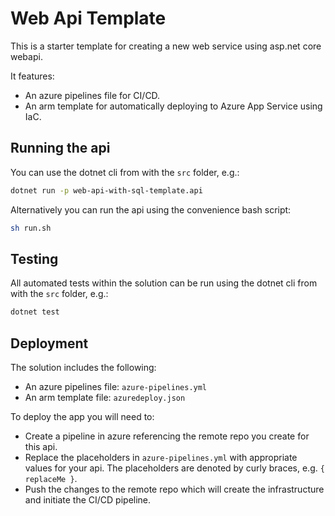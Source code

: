 # Web Api Template

This is a starter template for creating a new web service using asp.net core webapi.

It features:
- An azure pipelines file for CI/CD.
- An arm template for automatically deploying to Azure App Service using IaC.


## Running the api

You can use the dotnet cli from with the `src` folder, e.g.:
```sh
dotnet run -p web-api-with-sql-template.api
```

Alternatively you can run the api using the convenience bash script:
```sh
sh run.sh
```


## Testing

All automated tests within the solution can be run using the dotnet cli from with the `src` folder, e.g.:
```sh
dotnet test
```


## Deployment

The solution includes the following:
- An azure pipelines file: `azure-pipelines.yml`
- An arm template file: `azuredeploy.json`

To deploy the app you will need to:
- Create a pipeline in azure referencing the remote repo you create for this api.
- Replace the placeholders in `azure-pipelines.yml` with appropriate values for your api. The placeholders are denoted by curly braces, e.g. `{ replaceMe }`.
- Push the changes to the remote repo which will create the infrastructure and initiate the CI/CD pipeline.
